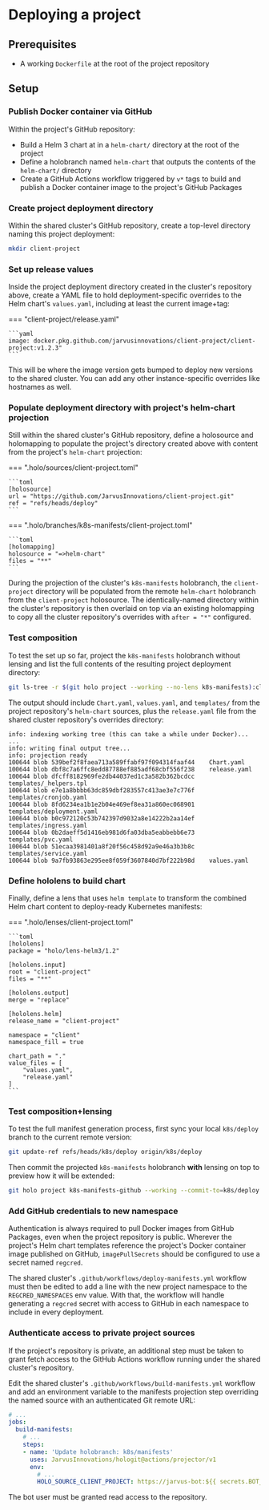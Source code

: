 # Deploying a project

## Prerequisites

- A working `Dockerfile` at the root of the project repository

## Setup

### Publish Docker container via GitHub

Within the project's GitHub repository:

- Build a Helm 3 chart at in a `helm-chart/` directory at the root of the project
- Define a holobranch named `helm-chart` that outputs the contents of the `helm-chart/` directory
- Create a GitHub Actions workflow triggered by `v*` tags to build and publish a Docker container image to the project's GitHub Packages

### Create project deployment directory

Within the shared cluster's GitHub repository, create a top-level directory naming this project deployment:

```bash
mkdir client-project
```

### Set up release values

Inside the project deployment directory created in the cluster's repository above, create a YAML file to hold deployment-specific overrides to the Helm chart's `values.yaml`, including at least the current image+tag:

=== "client-project/release.yaml"

    ```yaml
    image: docker.pkg.github.com/jarvusinnovations/client-project/client-project:v1.2.3"
    ```

This will be where the image version gets bumped to deploy new versions to the shared cluster. You can add any other instance-specific overrides like hostnames as well.

### Populate deployment directory with project's helm-chart projection

Still within the shared cluster's GitHub repository, define a holosource and holomapping to populate the project's directory created above with content from the project's `helm-chart` projection:

=== ".holo/sources/client-project.toml"

    ```toml
    [holosource]
    url = "https://github.com/JarvusInnovations/client-project.git"
    ref = "refs/heads/deploy"
    ```

=== ".holo/branches/k8s-manifests/client-project.toml"

    ```toml
    [holomapping]
    holosource = "=>helm-chart"
    files = "**"
    ```

During the projection of the cluster's `k8s-manifests` holobranch, the `client-project` directory will be populated from the remote `helm-chart` holobranch from the `client-project` holosource. The identically-named directory within the cluster's repository is then overlaid on top via an existing holomapping to copy all the cluster repository's overrides with `after = "*"` configured.

### Test composition

To test the set up so far, project the `k8s-manifests` holobranch without lensing and list the full contents of the resulting project deployment directory:

```bash
git ls-tree -r $(git holo project --working --no-lens k8s-manifests):client-project
```

The output should include `Chart.yaml`, `values.yaml`, and `templates/` from the project repository's `helm-chart` sources, plus the `release.yaml` file from the shared cluster repository's overrides directory:

```console
info: indexing working tree (this can take a while under Docker)...
...
info: writing final output tree...
info: projection ready
100644 blob 539bef2f8faea713a589ffabf97f094314faaf44    Chart.yaml
100644 blob dbf8c7a6ffc8edd87788ef885adf68cbf556f238    release.yaml
100644 blob dfcff8182969fe2db44037ed1c3a582b362bcdcc    templates/_helpers.tpl
100644 blob e7e1a8bbbb63dc859dbf283557c413ae3e7c776f    templates/cronjob.yaml
100644 blob 8fd6234ea1b1e2b04e469ef8ea31a860ec068901    templates/deployment.yaml
100644 blob b0c972120c53b742397d9032a8e14222b2aa14ef    templates/ingress.yaml
100644 blob 0b2daeff5d1416eb981d6fa03dba5eabbebb6e73    templates/pvc.yaml
100644 blob 51ecaa3981401a8f20f56c458d92a9e46a3b3b8c    templates/service.yaml
100644 blob 9a7fb93863e295ee8f059f3607840d7bf222b98d    values.yaml
```

### Define hololens to build chart

Finally, define a lens that uses `helm template` to transform the combined Helm chart content to deploy-ready Kubernetes manifests:

=== ".holo/lenses/client-project.toml"

    ```toml
    [hololens]
    package = "holo/lens-helm3/1.2"

    [hololens.input]
    root = "client-project"
    files = "**"

    [hololens.output]
    merge = "replace"

    [hololens.helm]
    release_name = "client-project"

    namespace = "client"
    namespace_fill = true

    chart_path = "."
    value_files = [
        "values.yaml",
        "release.yaml"
    ]
    ```

### Test composition+lensing

To test the full manifest generation process, first sync your local `k8s/deploy` branch to the current remote version:

```bash
git update-ref refs/heads/k8s/deploy origin/k8s/deploy
```

Then commit the projected `k8s-manifests` holobranch **with** lensing on top to preview how it will be extended:

```bash
git holo project k8s-manifests-github --working --commit-to=k8s/deploy
```

### Add GitHub credentials to new namespace

Authentication is always required to pull Docker images from GitHub Packages, even when the project repository is public. Wherever the project's Helm chart templates reference the project's Docker container image published on GitHub, `imagePullSecrets` should be configured to use a secret named `regcred`.

The shared cluster's `.github/workflows/deploy-manifests.yml` workflow must then be edited to add a line with the new project namespace to the `REGCRED_NAMESPACES` env value. With that, the workflow will handle generating a `regcred` secret with access to GitHub in each namespace to include in every deployment.

### Authenticate access to private project sources

If the project's repository is private, an additional step must be taken to grant fetch access to the GitHub Actions workflow running under the shared cluster's repository.

Edit the shared cluster's `.github/workflows/build-manifests.yml` workflow and add an environment variable to the manifests projection step overriding the named source with an authenticated Git remote URL:

```yaml
# ...
jobs:
  build-manifests:
    # ...
    steps:
    - name: 'Update holobranch: k8s/manifests'
      uses: JarvusInnovations/hologit@actions/projector/v1
      env:
        # ...
        HOLO_SOURCE_CLIENT_PROJECT: https://jarvus-bot:${{ secrets.BOT_GITHUB_TOKEN }}@github.com/JarvusInnovations/client-project.git
```

The bot user must be granted read access to the repository.
